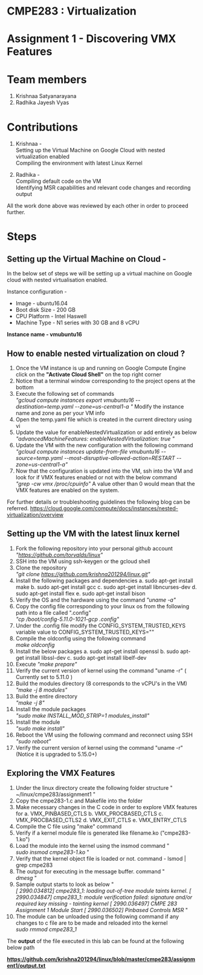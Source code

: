 # CMPE283 : Virtualization
# Assignment 1 - Discovering VMX Features

# Team members
1. Krishnaa Satyanarayana
2. Radhika Jayesh Vyas

# Contributions
1. Krishnaa - <br>
    Setting up the Virtual Machine on Google Cloud with nested virtualization enabled <br>
    Compiling the environment with latest Linux Kernel
   
2. Radhika - <br>
    Compiling default code on the VM <br>
    Identifying MSR capabilities and relevant code changes and recording output

All the work done above was reviewed by each other in order to proceed further.

# Steps 

<h2> Setting up the Virtual Machine on Cloud - </h2>

In the below set of steps we will be setting up a virtual machine on Google cloud with nested virtualisation enabled.

Instance configuration - 

* Image - ubuntu16.04
* Boot disk Size - 200 GB
* CPU Platform - Intel Haswell
* Machine Type - N1 series with 30 GB and 8 vCPU

<b> Instance name - vmubuntu16 </b>

<h2> How to enable nested virtualization on cloud ? </h2>

1. Once the VM instance is up and running on Google Compute Engine click on the <b>"Activate Cloud Shell"</b> on the top right corner
2. Notice that a terminal window corresponding to the project opens at the bottom
3. Execute the following set of commands
     <br> <i> "gcloud compute instances export vmubuntu16   --destination=temp.yaml   --zone=us-central1-a "</i>
   Modify the instance name and zone as per your VM info
4. Open the temp.yaml file which is created in the current directory using vi
5. Update the value for enableNestedVirtualization or add entirely as below 
      <br> <i> "advancedMachineFeatures:
            enableNestedVirtualization: true "</i>
6. Update the VM with the new configuration with the following command 
      <br> <i> "gcloud compute instances update-from-file vmubuntu16   --source=temp.yaml   --most-disruptive-allowed-action=RESTART   --zone=us-central1-a" </i>
7. Now that the configuration is updated into the VM, ssh into the VM and look for if VMX features enabled or not with the below command 
      <br> <i> "grep -cw vmx /proc/cpuinfo" </i>
   A value other than 0 would mean that the VMX features are enabled on the system. 

For further details or troubleshooting guidelines the following blog can be referred. 
https://cloud.google.com/compute/docs/instances/nested-virtualization/overview 

<h2> Setting up the VM with the latest linux kernel </h2>

1. Fork the following repository into your personal github account <br><i> "https://github.com/torvalds/linux" </i> 
2. SSH into the VM using ssh-keygen or the gcloud shell
3. Clone the repository <br><i> "git clone https://github.com/krishna201294/linux.git" </i>
4. Install the following packages and dependencies 
    a. sudo apt-get install make
    b. sudo apt-get install gcc
    c. sudo apt-get install libncurses-dev
    d. sudo apt-get install flex
    e. sudo apt-get install bison
5. Verify the OS and the hardware using the command <i> "uname -a" </i>
6. Copy the config file corresponding to your linux os from the following path into a file called ".config" 
      <br><i> "cp /boot/config-5.11.0-1021-gcp .config"</i>
7. Under the .config file modify the CONFIG_SYSTEM_TRUSTED_KEYS variable value to CONFIG_SYSTEM_TRUSTED_KEYS=""
8. Compile the oldconfig using the following command 
      <br><i> make oldconfig </i>
9. Install the below packages
    a. sudo apt-get install openssl
    b. sudo apt-get install libssl-dev
    c. sudo apt-get install libelf-dev
10. Execute <i> "make prepare" </i>
11. Verify the current version of kernel using the command "uname -r" ( Currently set to 5.11.0 ) 
12. Build the modules directory (8 corresponds to the vCPU's in the VM)
      <br> <i> "make -j 8 modules" </i>
13. Build the entire directory 
      <br> <i> "make -j 8" </i>
14. Install the module packages
      <br> <i> "sudo make INSTALL_MOD_STRIP=1 modules_install" </i> 
15. Install the module
      <br> <i> "sudo make install" </i>
16. Reboot the VM using the following command and reconnect using SSH
      <br> <i> "sudo reboot" </i>
17. Verify the current version of kernel using the command "uname -r" (Notice it is upgraded to 5.15.0+)


<h2> Exploring the VMX Features </h2>

1. Under the linux directory create the following folder structure  " ~/linux/cmpe283/assignment1 "
2. Copy the cmpe283-1.c and Makefile into the folder
3. Make necessary changes in the C code in order to explore VMX features for
    a. VMX_PINBASED_CTLS
    b. VMX_PROCBASED_CTLS
    c. VMX_PROCBASED_CTLS2
    d. VMX_EXIT_CTLS
    e. VMX_ENTRY_CTLS
4. Compile the C file using "make" command
5. Verify if a kernel module file is generated like filename.ko ("cmpe283-1.ko")
6. Load the module into the kernel using the insmod command 
      "<br> <i> sudo insmod cmpe283-1.ko </i>"
7. Verify that the kernel object file is loaded or not. command - lsmod | grep cmpe283
8. The output for executing in the message buffer. command
      "<br> <i> dmesg </i>"
9. Sample output starts to look as below 
      "<br><i> [ 2990.034812] cmpe283_1: loading out-of-tree module taints kernel.
      [ 2990.034847] cmpe283_1: module verification failed: signature and/or required key missing - tainting kernel
      [ 2990.036497] CMPE 283 Assignment 1 Module Start
      [ 2990.036502] Pinbased Controls MSR 
      </i>"
10. The module can be unloaded using the following command if any changes to c file are to be made and reloaded into the kernel
    <br><i> sudo rmmod cmpe283_1 </i>

The <b>output</b> of the file executed in this lab can be found at the following below path

<b> https://github.com/krishna201294/linux/blob/master/cmpe283/assignment1/output.txt </b>
  
